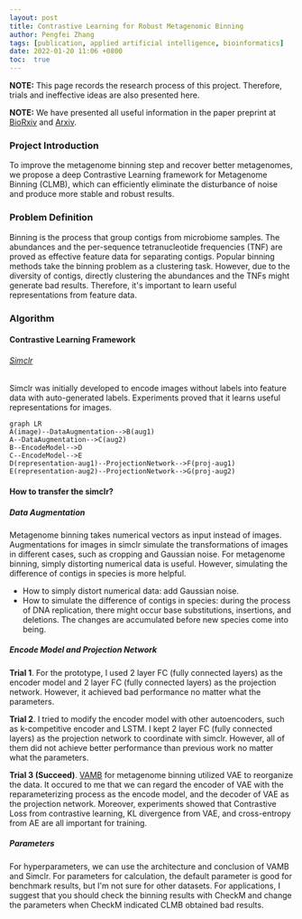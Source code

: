 ```yaml
---
layout: post
title: Contrastive Learning for Robust Metagenomic Binning
author: Pengfei Zhang
tags: [publication, applied artificial intelligence, bioinformatics]
date: 2022-01-20 11:06 +0800
toc:  true
---
```


**NOTE:** This page records the research process of this project. Therefore, trials and ineffective ideas are also presented here.

**NOTE:** We have presented all useful information in the paper preprint at <a href="https://doi.org/10.1101/2021.11.15.468566">BioRxiv</a> and <a href="https://arxiv.org/abs/2111.09656">Arxiv</a>.

### Project Introduction

To improve the metagenome binning step and recover better metagenomes, we propose a deep Contrastive Learning framework for Metagenome Binning (CLMB), which can efficiently eliminate the disturbance of noise and produce more stable and robust results.

### Problem Definition

Binning is the process that group contigs from microbiome samples. The abundances and the per-sequence tetranucleotide frequencies (TNF) are proved as effective feature data for separating contigs. Popular binning methods take the binning problem as a clustering task. However, due to the diversity of contigs, directly clustering the abundances and the TNFs might generate bad results. Therefore, it's important to learn useful representations from feature data.

### Algorithm

#### Contrastive Learning Framework

###### [Simclr](https://arxiv.org/abs/2002.05709)
Simclr was initially developed to encode images without labels into feature data with auto-generated labels. Experiments proved that it learns useful representations for images.

```mermaid
graph LR
A(image)--DataAugmentation-->B(aug1)
A--DataAugmentation-->C(aug2)
B--EncodeModel-->D
C--EncodeModel-->E
D(representation-aug1)--ProjectionNetwork-->F(proj-aug1)
E(representation-aug2)--ProjectionNetwork-->G(proj-aug2)
```

#### How to transfer the simclr?

##### Data Augmentation
Metagenome binning takes numerical vectors as input instead of images. Augmentations for images in simclr simulate the transformations of images in different cases, such as cropping and Gaussian noise. For metagenome binning, simply distorting numerical data is useful. However, simulating the difference of contigs in species is more helpful.

- How to simply distort numerical data: add Gaussian noise.
- How to simulate the difference of contigs in species: during the process of DNA replication, there might occur base substitutions, insertions, and deletions. The changes are accumulated before new species come into being.

##### Encode Model and Projection Network

**Trial 1**.
For the prototype, I used 2 layer FC (fully connected layers) as the encoder model and 2 layer FC (fully connected layers) as the projection network. However, it achieved bad performance no matter what the parameters.

**Trial 2**.
I tried to modify the encoder model with other autoencoders, such as k-competitive encoder and LSTM. I kept 2 layer FC (fully connected layers) as the projection network to coordinate with simclr. However, all of them did not achieve better performance than previous work no matter what the parameters.

**Trial 3 (Succeed)**.
[VAMB](https://doi.org/10.1038/s41587-020-00777-4) for metagenome binning utilized VAE to reorganize the data. It occured to me that we can regard the encoder of VAE with the reparameterizing process as the encode model, and the decoder of VAE as the projection network.
Moreover, experiments showed that Contrastive Loss from contrastive learning, KL divergence from VAE, and cross-entropy from AE are all important for training.

##### Parameters
For hyperparameters, we can use the architecture and conclusion of VAMB and Simclr.
For parameters for calculation, the default parameter is good for benchmark results, but I'm not sure for other datasets. For applications, I suggest that you should check the binning results with CheckM and change the parameters when CheckM indicated CLMB obtained bad results.